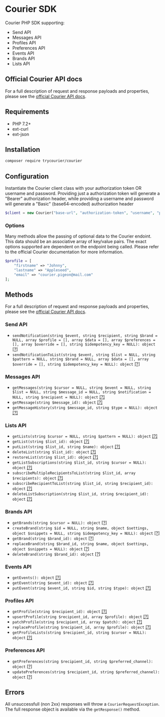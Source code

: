 # Courier SDK

Courier PHP SDK supporting:
* Send API
* Messages API
* Profiles API
* Preferences API
* Events API
* Brands API
* Lists API

## Official Courier API docs

For a full description of request and response payloads and properties, please see the [official Courier API docs](https://docs.courier.com/reference).

## Requirements

* PHP 7.2+
* ext-curl
* ext-json

## Installation

```bash
composer require trycourier/courier
````

## Configuration

Instantiate the Courier client class with your authorization token OR username and password. Providing just a authorization token will generate a "Bearer" authorization header, while providing a username and password will generate a "Basic" (base64-encoded) authorization header

```php
$client = new Courier("base-url", "authorization-token", "username", "password");
```

### Options

Many methods allow the passing of optional data to the Courier endoint. This data should be an associative array of key/value pairs. The exact options supported are dependent on the endpoint being called. Please refer to the official Courier documentation for more information.

```php
$profile = [
	"firstname" => "Johnny",
	"lastname" => "Appleseed",
	"email" => "courier.pigeon@mail.com"
];
```

## Methods

For a full description of request and response payloads and properties, please see the [official Courier API docs](https://docs.courier.com/reference).

### Send API

* ```sendNotification(string $event, string $recipient, string $brand = NULL, array $profile = [], array $data = [], array $preferences = [], array $override = [], string $idempotency_key = NULL): object``` [[?]](https://docs.courier.com/reference/send-api#sendmessage)
* ```sendNotificationToList(string $event, string $list = NULL, string $pattern = NULL, string $brand = NULL, array $data = [], array $override = [], string $idempotency_key = NULL): object``` [[?]](https://docs.courier.com/reference/send-api#sendlist)

### Messages API

* ```getMessages(string $cursor = NULL, string $event = NULL, string $list = NULL, string $message_id = NULL, string $notification = NULL, string $recipient = NULL): object``` [[?]](https://docs.courier.com/reference/messages-api#getmessages)
* ```getMessage(string $message_id): object``` [[?]](https://docs.courier.com/reference/messages-api#getmessagebyid)
* ```getMessageHistory(string $message_id, string $type = NULL): object``` [[?]](https://docs.courier.com/reference/messages-api#getmessagehistorybyid)

### Lists API
* ```getLists(string $cursor = NULL, string $pattern = NULL): object``` [[?]](https://docs.courier.com/reference/lists-api#getlists)
* ```getList(string $list_id): object``` [[?]](https://docs.courier.com/reference/lists-api#getlist)
* ```putList(string $list_id, string $name): object``` [[?]](https://docs.courier.com/reference/lists-api#putlist)
* ```deleteList(string $list_id): object``` [[?]](https://docs.courier.com/reference/lists-api#deletelist)
* ```restoreList(string $list_id): object``` [[?]](https://docs.courier.com/reference/lists-api#putlistrestore)
* ```getListSubscriptions(string $list_id, string $cursor = NULL): object``` [[?]](https://docs.courier.com/reference/lists-api#getlistsubscriptions)
* ```subscribeMultipleRecipientsToList(string $list_id, array $recipients): object``` [[?]](https://docs.courier.com/reference/lists-api#createlistsubscriptions)
* ```subscribeRecipientToList(string $list_id, string $recipient_id): object``` [[?]](https://docs.courier.com/reference/lists-api#putlistsubscription)
* ```deleteListSubscription(string $list_id, string $recipient_id): object``` [[?]](https://docs.courier.com/reference/lists-api#deletelistsubscription)

### Brands API
* ```getBrands(string $cursor = NULL): object``` [[?]](https://docs.courier.com/reference/brands-api#getbrands)
* ```createBrand(string $id = NULL, string $name, object $settings, object $snippets = NULL, string $idempotency_key = NULL): object``` [[?]](https://docs.courier.com/reference/brands-api#createbrand)
* ```getBrand(string $brand_id): object``` [[?]](https://docs.courier.com/reference/brands-api#getbrand)
* ```replaceBrand(string $brand_id, string $name, object $settings, object $snippets = NULL): object``` [[?]](https://docs.courier.com/reference/brands-api#replacebrand)
* ```deleteBrand(string $brand_id): object``` [[?]](https://docs.courier.com/reference/brands-api#deletebrand)

### Events API
* ```getEvents(): object``` [[?]](https://docs.courier.com/reference/events-api#getevents)
* ```getEvent(string $event_id): object``` [[?]](https://docs.courier.com/reference/events-api#geteventbyid)
* ```putEvent(string $event_id, string $id, string $type): object``` [[?]](https://docs.courier.com/reference/events-api#replaceeventbyid)

### Profiles API

* ```getProfile(string $recipient_id): object``` [[?]](https://docs.courier.com/reference/profiles-api#getprofilebyrecipientid)
* ```upsertProfile(string $recipient_id, array $profile): object``` [[?]](https://docs.courier.com/reference/profiles-api#mergeprofilebyrecipientid)
* ```patchProfile(string $recipient_id, array $patch): object``` [[?]](https://docs.courier.com/reference/profiles-api#patchprofilebyrecipientid)
* ```replaceProfile(string $recipient_id, array $profile): object``` [[?]](https://docs.courier.com/reference/profiles-api#replaceprofilebyrecipientid)
* ```getProfileLists(string $recipient_id, string $cursor = NULL): object``` [[?]](https://docs.courier.com/reference/profiles-api#getlistsforprofilebyrecipientid)

### Preferences API

* ```getPreferences(string $recipient_id, string $preferred_channel): object``` [[?]](https://docs.trycourier.com/reference#get-preferencesrecipient_id)
* ```updatePreferences(string $recipient_id, string $preferred_channel): object``` [[?]](https://docs.trycourier.com/reference#put-preferencesrecipient_id)

## Errors

All unsuccessfull (non 2xx) responses will throw a ```CourierRequestException```. The full response object is available via the ```getResponse()``` method.
